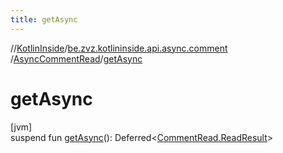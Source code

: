 ```yaml
---
title: getAsync
---
```

//[KotlinInside](../../../index.html)/[be.zvz.kotlininside.api.async.comment](../index.html)
/[AsyncCommentRead](index.html)/[getAsync](get-async.html)

# getAsync

[jvm]\
suspend fun [getAsync](get-async.html)():
Deferred<[CommentRead.ReadResult](../../be.zvz.kotlininside.api.comment/-comment-read/-read-result/index.html)>




